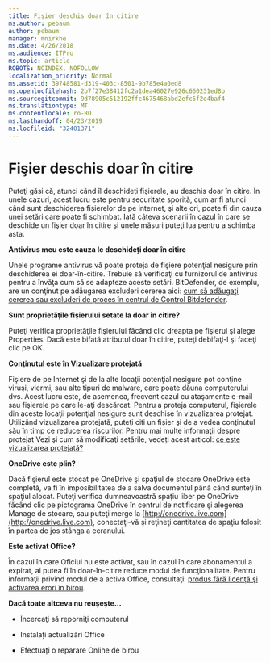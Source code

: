 ```yaml
---
title: Fişier deschis doar în citire
ms.author: pebaum
author: pebaum
manager: mnirkhe
ms.date: 4/26/2018
ms.audience: ITPro
ms.topic: article
ROBOTS: NOINDEX, NOFOLLOW
localization_priority: Normal
ms.assetid: 39748581-d319-403c-8501-9b785e4a0ed8
ms.openlocfilehash: 2b7f27e38412fc2a1dea46027e926c660231ed8b
ms.sourcegitcommit: 9d78905c512192ffc4675468abd2efc5f2e4baf4
ms.translationtype: MT
ms.contentlocale: ro-RO
ms.lasthandoff: 04/23/2019
ms.locfileid: "32401371"
---
```

# <a name="file-open-read-only"></a>Fişier deschis doar în citire

Puteţi găsi că, atunci când îl deschideți fișierele, au deschis doar în citire. În unele cazuri, acest lucru este pentru securitate sporită, cum ar fi atunci când sunt deschiderea fişierelor de pe internet, şi alte ori, poate fi din cauza unei setări care poate fi schimbat. Iată câteva scenarii în cazul în care se deschide un fişier doar în citire şi unele măsuri puteţi lua pentru a schimba asta.
  
 **Antivirus meu este cauza le deschideți doar în citire**
  
Unele programe antivirus vă poate proteja de fişiere potenţial nesigure prin deschiderea ei doar-în-citire. Trebuie să verificaţi cu furnizorul de antivirus pentru a învăţa cum să se adapteze aceste setări. BitDefender, de exemplu, are un conţinut pe adăugarea excluderi cererea aici: [cum să adăugaţi cererea sau excluderi de proces în centrul de Control Bitdefender](https://www.bitdefender.com/support/how-to-add-application-or-process-exclusions-in-bitdefender-control-center-1119.mdl).
  
 **Sunt proprietăţile fişierului setate la doar în citire?**
  
Puteţi verifica proprietăţile fişierului făcând clic dreapta pe fişierul şi alege Properties. Dacă este bifată atributul doar în citire, puteţi debifaţi-l şi faceţi clic pe OK.
  
 **Conţinutul este în Vizualizare protejată**
  
Fişiere de pe Internet şi de la alte locaţii potenţial nesigure pot conţine viruşi, viermi, sau alte tipuri de malware, care poate dăuna computerului dvs. Acest lucru este, de asemenea, frecvent cazul cu ataşamente e-mail sau fişierele pe care le-aţi descărcat. Pentru a proteja computerul, fişierele din aceste locaţii potenţial nesigure sunt deschise în vizualizarea protejat. Utilizând vizualizarea protejată, puteţi citi un fişier şi de a vedea conţinutul său în timp ce reducerea riscurilor. Pentru mai multe informaţii despre protejat Vezi şi cum să modificaţi setările, vedeți acest articol: [ce este vizualizarea protejată?](https://support.office.com/article/d6f09ac7-e6b9-4495-8e43-2bbcdbcb6653)
  
 **OneDrive este plin?**
  
Dacă fişierul este stocat pe OneDrive şi spaţiul de stocare OneDrive este completă, va fi în imposibilitatea de a salva documentul până când sunteţi în spaţiul alocat. Puteţi verifica dumneavoastră spaţiu liber pe OneDrive făcând clic pe pictograma OneDrive în centrul de notificare şi alegerea Manage de stocare, sau puteţi merge la [http://onedrive.live.com](http://onedrive.live.com), conectaţi-vă şi reţineţi cantitatea de spaţiu folosit în partea de jos stânga a ecranului.
  
 **Este activat Office?**
  
În cazul în care Oficiul nu este activat, sau în cazul în care abonamentul a expirat, ai putea fi în doar-în-citire reduce modul de funcţionalitate. Pentru informaţii privind modul de a activa Office, consultaţi: [produs fără licenţă şi activarea erori în birou](https://support.office.com/article/0d23d3c0-c19c-4b2f-9845-5344fedc4380).
  
 **Dacă toate altceva nu reuşeşte...**
  
- Încercaţi să reporniţi computerul
    
- Instalați actualizări Office
    
- Efectuați o reparare Online de birou
    

